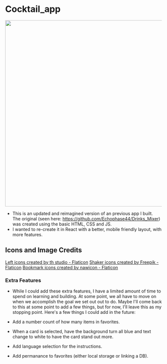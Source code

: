 # Cocktail_app

<p align="center">
  <img src="./assets/CocktailApp.PNG" width="600"/>
</p>

- This is an updated and reimagined version of an previous app I built. The original (seen here: https://github.com/Echophase44/Drinks_Mixer) was created using the basic HTML, CSS and JS.
- I wanted to re-create it in React with a better, mobile friendly layout, with more features.

## Icons and Image Credits

<a href="https://www.flaticon.com/free-icons/left" title="left icons">Left icons created by th studio - Flaticon</a>
<a href="https://www.flaticon.com/free-icons/shaker" title="shaker icons">Shaker icons created by Freepik - Flaticon</a>
<a href="https://www.flaticon.com/free-icons/bookmark" title="bookmark icons">Bookmark icons created by nawicon - Flaticon</a>

### Extra Features

- While I could add these extra features, I have a limited amount of time to spend on learning and building. At some point, we all have to move on when we accomplish the goal we set out out to do. Maybe I'll come back to this at some point to add a few things, but for now, I'll leave this as my stopping point. Here's a few things I could add in the future:

- Add a number count of how many items in favorites.
- When a card is selected, have the background turn all blue and text change to white to have the card stand out more.
- Add language selection for the instructions.
- Add permanance to favorites (either local storage or linking a DB).
